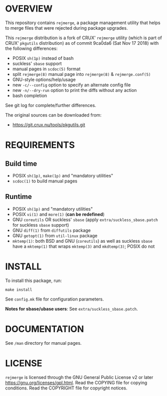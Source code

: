 OVERVIEW
========

This repository contains `rejmerge`, a package management utility that
helps to merge files that were rejected during package upgrades.

This `rejmerge` distribution is a fork of CRUX' `rejmerge` utility
(which is part of CRUX' `pkgutils` distribution) as of commit
9ca0da6 (Sat Nov 17 2018) with the following differences:
  * POSIX `sh(1p)` instead of bash
  * suckless' `sbase` support
  * manual pages in `scdoc(5)` format
  * split `rejmerge(8)` manual page into `rejmerge(8)` &
    `rejmerge.conf(5)`
  * GNU-style options/help/usage
  * new `-c/--config` option to specify an alternate config file
  * new `-n/--dry-run` option to print the diffs without any action
  * bash completion

See git log for complete/further differences.

The original sources can be downloaded from:
  * https://git.crux.nu/tools/pkgutils.git


REQUIREMENTS
============

Build time
----------
  * POSIX `sh(1p)`, `make(1p)` and "mandatory utilities"
  * `scdoc(1)` to build manual pages

Runtime
-------
  * POSIX `sh(1p)` and "mandatory utilities"
  * POSIX `vi(1)` and `more(1)` (**can be redefined**)
  * GNU `coreutils` OR suckless' `sbase` (apply
    `extra/suckless_sbase.patch` for suckless `sbase` support)
  * GNU `diff(1)` from `diffutils` package
  * GNU `getopt(1)` from `util-linux` package
  * `mktemp(1)`: both BSD and GNU (`coreutils`) as well as suckless
    `sbase` have a `mktemp(1)` that wraps `mktemp(3)` and
    `mkdtemp(3)`; POSIX do not


INSTALL
=======

To install this package, run:

    make install

See `config.mk` file for configuration parameters.

**Notes for sbase/ubase users**:
See `extra/suckless_sbase.patch`.


DOCUMENTATION
=============

See `/man` directory for manual pages.


LICENSE
=======

`rejmerge` is licensed through the GNU General Public License v2 or
later <https://gnu.org/licenses/gpl.html>.
Read the COPYING file for copying conditions.
Read the COPYRIGHT file for copyright notices.
